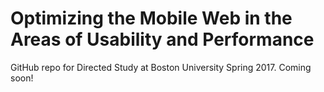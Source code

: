 # Optimizing the Mobile Web in the Areas of Usability and Performance

GitHub repo for Directed Study at Boston University Spring 2017. Coming soon!
